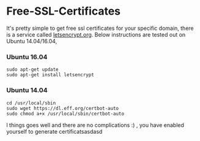 # Free-SSL-Certificates
  It's pretty simple to get free ssl certificates for your specific domain, there is a service called [letsencrypt.org](https://letsencrypt.org/). Below instructions are tested out on Ubuntu 14.04/16.04, 

### Ubuntu 16.04

```
sudo apt-get update
sudo apt-get install letsencrypt
```

### Ubuntu 14.04
```
cd /usr/local/sbin
sudo wget https://dl.eff.org/certbot-auto
sudo chmod a+x /usr/local/sbin/certbot-auto
```

l things goes well and there are no complications :) , you have enabled yourself to generate certificatsasdasd 
